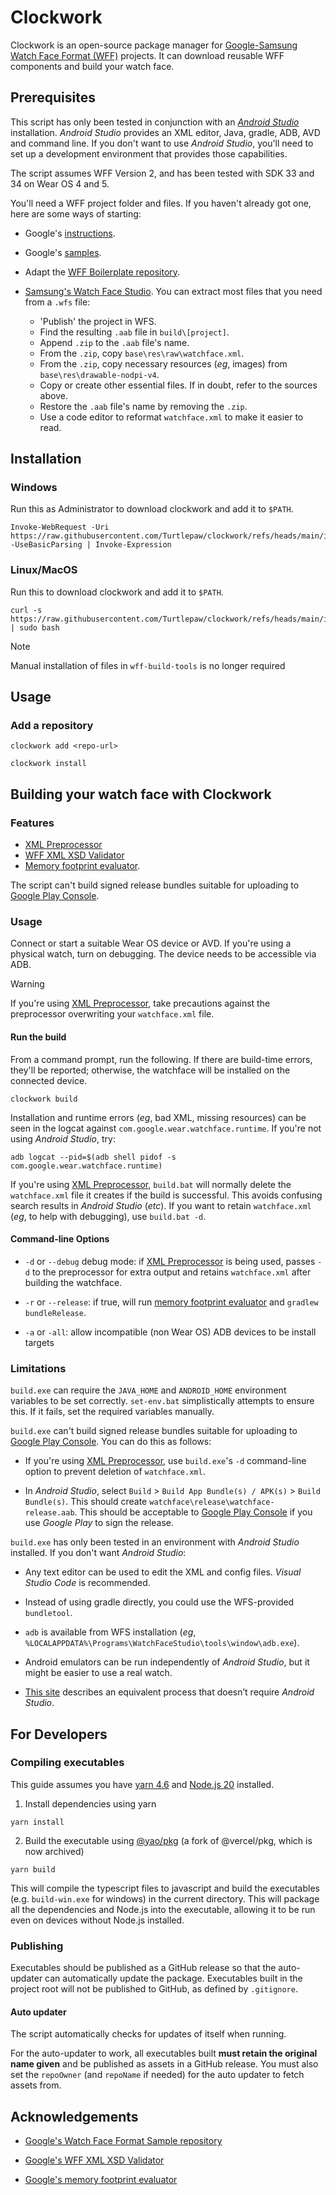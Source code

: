 # Clockwork

Clockwork is an open-source package manager for [Google-Samsung Watch Face Format (WFF)](https://developer.android.com/training/wearables/wff) projects. It can download reusable WFF components and build your watch face.

## Prerequisites

This script has only been tested in conjunction with an [_Android Studio_](https://developer.android.com/studio/intro) installation. _Android Studio_ provides an XML editor, Java, gradle, ADB, AVD and command line. If you don't want to use _Android Studio_, you'll need to set up a development environment that provides those capabilities.

The script assumes WFF Version 2, and has been tested with SDK 33 and 34 on Wear OS 4 and 5.

You'll need a WFF project folder and files. If you haven't already got one, here are some ways of starting:

- Google's [instructions](https://developer.android.com/training/wearables/wff/setup).

- Google's [samples](https://github.com/android/wear-os-samples/tree/main/WatchFaceFormat).

- Adapt the [WFF Boilerplate repository](https://github.com/gondwanasoft/wff-boilerplate).

- [Samsung's Watch Face Studio](https://developer.samsung.com/watch-face-studio/overview.html). You can extract most files that you need from a `.wfs` file:
  - 'Publish' the project in WFS.
  - Find the resulting `.aab` file in `build\[project]`.
  - Append `.zip` to the `.aab` file's name.
  - From the `.zip`, copy `base\res\raw\watchface.xml`.
  - From the `.zip`, copy necessary resources (_eg_, images) from `base\res\drawable-nodpi-v4`.
  - Copy or create other essential files. If in doubt, refer to the sources above.
  - Restore the `.aab` file's name by removing the `.zip`.
  - Use a code editor to reformat `watchface.xml` to make it easier to read.

## Installation

### Windows

Run this as Administrator to download clockwork and add it to `$PATH`.

```shell
Invoke-WebRequest -Uri https://raw.githubusercontent.com/Turtlepaw/clockwork/refs/heads/main/install/install.ps1 -UseBasicParsing | Invoke-Expression
```

### Linux/MacOS

Run this to download clockwork and add it to `$PATH`.

```shell
curl -s https://raw.githubusercontent.com/Turtlepaw/clockwork/refs/heads/main/install/install.sh | sudo bash
```

> [!NOTE]
> Manual installation of files in `wff-build-tools` is no longer required

## Usage

### Add a repository

```shell
clockwork add <repo-url>
```

```shell
clockwork install
```

## Building your watch face with Clockwork

### Features

- [XML Preprocessor](https://github.com/gondwanasoft/xml-preprocessor)
- [WFF XML XSD Validator](https://github.com/google/watchface/blob/main/third_party/wff/README.md)
- [Memory footprint evaluator](https://github.com/google/watchface/tree/main/play-validations).

The script can't build signed release bundles suitable for uploading to [Google Play Console](https://play.google.com/console).

### Usage

Connect or start a suitable Wear OS device or AVD. If you're using a physical watch, turn on debugging. The device needs to be accessible via ADB.

> [!WARNING]
> If you're using [XML Preprocessor](https://github.com/gondwanasoft/xml-preprocessor), take precautions against the preprocessor overwriting your `watchface.xml` file.

#### Run the build

From a command prompt, run the following. If there are build-time errors, they'll be reported; otherwise, the watchface will be installed on the connected device.

```shell
clockwork build
```

Installation and runtime errors (_eg_, bad XML, missing resources) can be seen in the logcat against `com.google.wear.watchface.runtime`. If you're not using _Android Studio_, try:

    adb logcat --pid=$(adb shell pidof -s com.google.wear.watchface.runtime)

If you're using [XML Preprocessor](https://github.com/gondwanasoft/xml-preprocessor), `build.bat` will normally delete the `watchface.xml` file it creates if the build is successful. This avoids confusing search results in _Android Studio_ (_etc_). If you want to retain `watchface.xml` (_eg_, to help with debugging), use `build.bat -d`.

#### Command-line Options

- `-d` or `--debug` debug mode: if [XML Preprocessor](https://github.com/gondwanasoft/xml-preprocessor) is being used, passes `-d` to the preprocessor for extra output and retains `watchface.xml` after building the watchface.

- `-r` or `--release`: if true, will run [memory footprint evaluator](https://github.com/google/watchface/tree/main/play-validations) and `gradlew bundleRelease`.

- `-a` or `-all`: allow incompatible (non Wear OS) ADB devices to be install targets

### Limitations

`build.exe` can require the `JAVA_HOME` and `ANDROID_HOME` environment variables to be set correctly. `set-env.bat` simplistically attempts to ensure this. If it fails, set the required variables manually.

`build.exe` can't build signed release bundles suitable for uploading to [Google Play Console](https://play.google.com/console). You can do this as follows:

- If you're using [XML Preprocessor](https://github.com/gondwanasoft/xml-preprocessor), use `build.exe`'s `-d` command-line option to prevent deletion of `watchface.xml`.

- In _Android Studio_, select `Build` > `Build App Bundle(s) / APK(s)` > `Build Bundle(s)`. This should create `watchface\release\watchface-release.aab`. This should be acceptable to [Google Play Console](https://play.google.com/console) if you use _Google Play_ to sign the release.

`build.exe` has only been tested in an environment with _Android Studio_ installed. If you don't want _Android Studio_:

- Any text editor can be used to edit the XML and config files. _Visual Studio Code_ is recommended.

- Instead of using gradle directly, you could use the WFS-provided `bundletool`.

- `adb` is available from WFS installation (_eg_, `%LOCALAPPDATA%\Programs\WatchFaceStudio\tools\window\adb.exe`).

- Android emulators can be run independently of _Android Studio_, but it might be easier to use a real watch.

- [This site](https://nthn.uk/blog/wfs) describes an equivalent process that doesn’t require _Android Studio_.

## For Developers

### Compiling executables

This guide assumes you have [yarn 4.6](https://yarnpkg.com/) and [Node.js 20](https://www.digitalocean.com/community/tutorials/how-to-install-node-js-on-ubuntu-20-04#option-2-installing-node-js-with-apt-using-a-nodesource-ppa) installed.

1. Install dependencies using yarn

```shell
yarn install
```

2. Build the executable using [@yao/pkg](https://github.com/yao-pkg/pkg) (a fork of @vercel/pkg, which is now archived)

```shell
yarn build
```

This will compile the typescript files to javascript and build the executables (e.g. `build-win.exe` for windows) in the current directory. This will package all the dependencies and Node.js into the executable, allowing it to be run even on devices without Node.js installed.

### Publishing

Executables should be published as a GitHub release so that the auto-updater can automatically update the package. Executables built in the project root will not be published to GitHub, as defined by `.gitignore`.

#### Auto updater

The script automatically checks for updates of itself when running.

For the auto-updater to work, all executables built **must retain the original name given** and be published as assets in a GitHub release. You must also set the `repoOwner` (and `repoName` if needed) for the auto updater to fetch assets from.

## Acknowledgements

- [Google's Watch Face Format Sample repository](https://github.com/android/wear-os-samples/tree/main/WatchFaceFormat)

- [Google's WFF XML XSD Validator](https://github.com/google/watchface/blob/main/third_party/wff/README.md)

- [Google's memory footprint evaluator](https://github.com/google/watchface/tree/main/play-validations)
